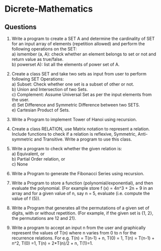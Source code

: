 # Dicrete-Mathematics

## Questions

1. Write a program to create a SET A and determine the cardinality of SET for an input array of elements (repetition allowed) and perform the following operations on the SET:<br>
a) ismember (a, A): check whether an element belongs to set or not and return value as true/false.<br>
b) powerset A): list all the elements of power set of A.

2. Create a class SET and take two sets as input from user to perform following SET Operations:<br>
a) Subset: Check whether one set is a subset of other or not.<br>
b) Union and Intersection of two Sets.<br>
c) Complement: Assume Universal Set as per the input elements from the user.<br>
d) Set Difference and Symmetric Difference between two SETS.<br>
e) Cartesian Product of Sets.<br>

3. Write a Program to implement Tower of Hanoi using recursion.

4. Create a class RELATION, use Matrix notation to represent a relation. Include functions to check if a relation is reflexive, Symmetric, Anti-symmetric and Transitive. Write a program to use this class.

5. Write a program to check whether the given relation is:<br>
a) Equivalent, or<br>
b) Partial Order relation, or<br>
c) None<br>

6. Write a Program to generate the Fibonacci Series using recursion.

7. Write a Program to store a function (polynomial/exponential), and then evaluate the polynomial.
(For example store f (x) = 4n^3 + 2n + 9 in an array and for a given value of n, say n = 5, evaluate (i.e. compute the value of f (5)).

8. Write a Program that generates all the permutations of a given set of digits, with or without repetition. 
(For example, if the given set is {1, 2}, the permutations are 12 and 21).

9. Write a program to accept an input n from the user and graphically represent the values of  T(n) where n varies from 0 to n for the recurrence relations. 
For e.g. T(n) = T(n-1) + n, T(0) = 1, T(n) = T(n-1) + n^2, T(0) =1, T(n) = 2*T(n)/2 + n, T(1)=1.
